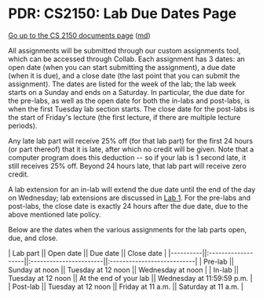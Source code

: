 PDR: CS2150: Lab Due Dates Page
===============================

[Go up to the CS 2150 documents page](index.html) ([md](index.md))

All assignments will be submitted through our custom assignments tool, which can be accessed through Collab. Each assignment has 3 dates: an open date (when you can start submitting the assignment), a due date (when it is due), and a close date (the last point that you can submit the assignment). The dates are listed for the week of the lab; the lab week starts on a Sunday and ends on a Saturday. In particular, the due date for the pre-labs, as well as the open date for both the in-labs and post-labs, is when the first Tuesday lab section starts. The close date for the post-labs is the start of Friday's lecture (the first lecture, if there are multiple lecture periods).

Any late lab part will receive 25% off (for that lab part) for the first 24 hours (or part thereof) that it is late, after which no credit will be given. Note that a computer program does this deduction -- so if your lab is 1 second late, it still receives 25% off.  Beyond 24 hours late, that lab part will receive zero credit.

A lab extension for an in-lab will extend the due date until the end of the day on Wednesday; lab extensions are discussed in [Lab 1](../labs/lab01/index.html).  For the pre-labs and post-labs, the close date is exactly 24 hours after the due date, due to the above mentioned late policy.

Below are the dates when the various assignments for the lab parts open, due, and close.


| Lab part || Open date          || Due date               || Close date                 |
|----------||:-------------------||:-----------------------||:---------------------------|
| Pre-lab  || Sunday at noon     || Tuesday at 12 noon     || Wednesday at noon          |
| In-lab   || Tuesday at 12 noon || At the end of your lab || Wednesday at 11:59:59 p.m. |
| Post-lab || Tuesday at 12 noon || Friday at 11 a.m.      || Saturday at 11 a.m.        |

